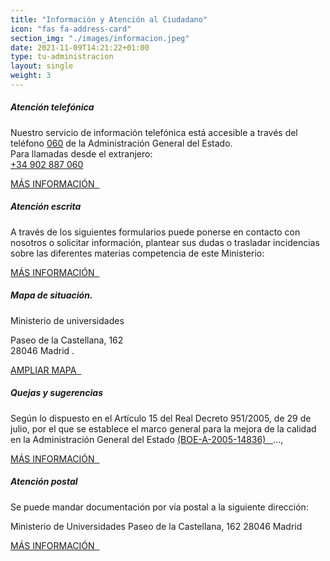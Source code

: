 ```yaml
---
title: "Información y Atención al Ciudadano"
icon: "fas fa-address-card"
section_img: "./images/informacion.jpeg"
date: 2021-11-09T14:21:22+01:00
type: tu-administracion
layout: single
weight: 3
---
```

<section>
        <article class="mb-120 cards_infografia">
            <div class="container container-xl">                
                <div class="row">
                    <div class="col-lg-5 info_prev_card">
                        <div class="card">
                            <div class="card-body">
                                <h5 class="card-title">Atención telefónica</h5>
                                <div class="content">
                                    <div class="text">
                                       <p class="text">
										Nuestro servicio de información telefónica está accesible a través del teléfono <a href="tel: 060" target="_blank">060</a> de la Administración General del Estado.
										<br>
										Para llamadas desde el extranjero: <br><a href="tel: +34902887060" target="_blank">+34 902 887 060</a>
                                    </div>                                
                                </div>
                                <div class="col-12 box_buttons">
                                   <a href="https://administracion.gob.es/pag_Home/contacto/telefono-060.html#.YDODHuhKjIW" target="_blank" class="btn btn_outline_blue">
                                            MÁS INFORMACIÓN  &nbsp;
                                        <i class="far fa-phone"></i>
                                            <i class="hover_icon "></i> 
                                    </a>
                                </div>
                            </div>
                        </div>
                    </div>
                    <div class="col-lg-5 info_prev_card">
                        <div class="card">
                            <div class="card-body">
                                <h5 class="card-title">Atención escrita</h5>
                                <div class="content">
                                    <div class="text">
                                         <p class="text">
										A través de los siguientes formularios puede ponerse en contacto con nosotros o solicitar información, plantear sus dudas o trasladar incidencias sobre las diferentes materias competencia de este Ministerio: <br> </p>
                                    </div>                                
                                </div>
                                <div class="col-12 box_buttons">
                                   <a href="{{<siteurl>}}tu-administracion/informacion-y-atencion-al-ciudadano/atencion-escrita/" type="button" class="btn btn_outline_blue">
                                            MÁS INFORMACIÓN   &nbsp;
                                          <i class="far fa-edit"></i>
                                            <i class="hover_icon"></i>
                                        </a>
                                </div>
                            </div>
                        </div>
                    </div>
                    <div class="col-lg-5 info_prev_card">
                        <div class="card">
                            <div class="card-body">
                                <h5 class="card-title">Mapa de situación.</h5>
                                <div class="content">
                                    <div class="text">
                                        <p class="text">Ministerio de universidades </p><p class="text"> Paseo de la Castellana, 162<br> 
										28046 Madrid .</p>
                                    </div>                                
                                </div>
                                <div class="col-12 box_buttons">
                                     <a href="{{< siteurl >}}tu-administracion/informacion-y-atencion-al-ciudadano/mapa/"	type="button" class="btn btn_outline_blue">
                                            AMPLIAR MAPA    &nbsp;
                                            <i class="far fa-map-marked-alt"></i>
                                            <i class="hover_icon"></i>
                                        </a>
                                </div>
                            </div>
                        </div>
                    </div>
                    <div class="col-lg-5 info_prev_card">
                        <div class="card">
                            <div class="card-body">
                                <h5 class="card-title">Quejas y sugerencias</h5>
                                <div class="content">
                                    <div>
                                       <p class="text">Según lo dispuesto en el Artículo 15 del Real Decreto 951/2005, de 29 de julio, por el que se establece el marco general para la mejora de la calidad en la Administración General del Estado <a href="https://www.boe.es/buscar/act.php?id=BOE-A-2005-14836" target="_blank">(BOE-A-2005-14836)    &nbsp; </a> ..., <br>  </p>
                                    </div>                                
                                </div>
                                <div class="col-12 box_buttons">
                                     <a href="{{< siteurl >}}tu-administracion/informacion-y-atencion-al-ciudadano/quejas-sugerencias/" type="button" class="btn btn_outline_blue">
                                            MÁS INFORMACIÓN     &nbsp;
                                            <i class="far fa-comments"></i>
                                            <i class="hover_icon"></i></a>
                                </div>
                            </div>
                        </div>
                    </div>
					<div class="col-lg-5 info_prev_card" >
                        <div class="card">
                            <div class="card-body">
                                <h5 class="card-title">Atención postal</h5>
                                <div class="content">
                                    <div>
                                        <p class="text">
                            Se puede mandar documentación por vía postal a la siguiente dirección:
                        </p>
                        <p>
                            <span class="d-block medium">Ministerio de Universidades</span>
                            <span class="d-block medium">Paseo de la Castellana, 162</span>
                            <span class="d-block medium">28046 Madrid</span>
                        </p>
                                    </div>                                
                                </div>
                                <div class="col-12 box_buttons">
                                    <a href="{{< siteurl >}}tu-administracion/informacion-y-atencion-al-ciudadano/atencion-postal/"  type="button" class="btn btn_outline_blue">
                                            MÁS INFORMACIÓN  &nbsp;
                                            <i class="far fa-envelope-open-text"></i>
                                            <i class="hover_icon"></i>
                                        </a>
                                </div>
                            </div>
                        </div>
                    </div>
                </div>
            </div>
        </article>
    </section>

